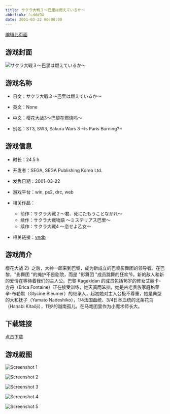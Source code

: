 ```yaml
---
title: サクラ大戦３～巴里は燃えているか～
abbrlink: fcddd94
date: 2001-03-22 00:00:00
---
```

[编辑此页面](https://github.com/ACG-3/ADV3-source/blob/main/source/_posts/games/%E3%82%B5%E3%82%AF%E3%83%A9%E5%A4%A7%E6%88%A6%EF%BC%93%EF%BD%9E%E5%B7%B4%E9%87%8C%E3%81%AF%E7%87%83%E3%81%88%E3%81%A6%E3%81%84%E3%82%8B%E3%81%8B%EF%BD%9E.md)

## 游戏封面

![サクラ大戦３～巴里は燃えているか～](https%3A//pan.timero.xyz/onedrive/img_lib_001/%E3%82%B5%E3%82%AF%E3%83%A9%E5%A4%A7%E6%88%A6%EF%BC%93%EF%BD%9E%E5%B7%B4%E9%87%8C%E3%81%AF%E7%87%83%E3%81%88%E3%81%A6%E3%81%84%E3%82%8B%E3%81%8B%EF%BD%9E_cover.avif)


## 游戏名称

- 日文：サクラ大戦３～巴里は燃えているか～
- 英文：None
- 中文：樱花大战3～巴黎在燃烧吗～

- 别名：ST3, SW3, Sakura Wars 3 ~Is Paris Burning?~


## 游戏信息

- 时长：24.5 h
- 开发者：SEGA, SEGA Publishing Korea Ltd.
- 发售日期：2001-03-22
- 游戏平台：win, ps2, drc, web
- 相关作品：
   - 前作：サクラ大戦２～君、死にたもうことなかれ～
   - 续作：サクラ大戦物語 〜ミステリアス巴里〜
   - 续作：サクラ大戦4 ～恋せよ乙女～

- 相关链接：[vndb](https://vndb.org/v2888)


## 游戏简介

樱花大战 2》之后，大神一郎来到巴黎，成为新成立的巴黎影舞团的领导者。在巴黎，"影舞团 "的掩护不是剧院，而是 "影舞团 "成员跳舞的狂欢节。新的敌人和新的爱情在等待着我们的主人公。巴黎 Kagekidan 的成员包括16岁的修女艾丽卡-方丹（Erica Fontaine）正在接受训练，她天真而笨拙，她是古老贵族家庭格莱辛-布勒默（Glycine Bleumer）的继承人，起初她对主人公极不尊重，她是典型的大和抚子（Yamato Nadeshiko），1/4法国血统、3/4日本血统的北条花鸟（Hanabi Kitaōji），11岁的越南孤儿，在马戏团里作为小魔术师长大。


## 下载链接

[点击下载](https://pan.timero.xyz/onedrive/adv_lib_001/%E3%82%B5%E3%82%AF%E3%83%A9%E5%A4%A7%E6%88%A6%EF%BC%93%EF%BD%9E%E5%B7%B4%E9%87%8C%E3%81%AF%E7%87%83%E3%81%88%E3%81%A6%E3%81%84%E3%82%8B%E3%81%8B%EF%BD%9E)


## 游戏截图


![Screenshot 1](https%3A//pan.timero.xyz/onedrive/img_lib_001/%E3%82%B5%E3%82%AF%E3%83%A9%E5%A4%A7%E6%88%A6%EF%BC%93%EF%BD%9E%E5%B7%B4%E9%87%8C%E3%81%AF%E7%87%83%E3%81%88%E3%81%A6%E3%81%84%E3%82%8B%E3%81%8B%EF%BD%9E_Screenshot_1.avif)

![Screenshot 2](https%3A//pan.timero.xyz/onedrive/img_lib_001/%E3%82%B5%E3%82%AF%E3%83%A9%E5%A4%A7%E6%88%A6%EF%BC%93%EF%BD%9E%E5%B7%B4%E9%87%8C%E3%81%AF%E7%87%83%E3%81%88%E3%81%A6%E3%81%84%E3%82%8B%E3%81%8B%EF%BD%9E_Screenshot_2.avif)

![Screenshot 3](https%3A//pan.timero.xyz/onedrive/img_lib_001/%E3%82%B5%E3%82%AF%E3%83%A9%E5%A4%A7%E6%88%A6%EF%BC%93%EF%BD%9E%E5%B7%B4%E9%87%8C%E3%81%AF%E7%87%83%E3%81%88%E3%81%A6%E3%81%84%E3%82%8B%E3%81%8B%EF%BD%9E_Screenshot_3.avif)

![Screenshot 4](https%3A//pan.timero.xyz/onedrive/img_lib_001/%E3%82%B5%E3%82%AF%E3%83%A9%E5%A4%A7%E6%88%A6%EF%BC%93%EF%BD%9E%E5%B7%B4%E9%87%8C%E3%81%AF%E7%87%83%E3%81%88%E3%81%A6%E3%81%84%E3%82%8B%E3%81%8B%EF%BD%9E_Screenshot_4.avif)

![Screenshot 5](https%3A//pan.timero.xyz/onedrive/img_lib_001/%E3%82%B5%E3%82%AF%E3%83%A9%E5%A4%A7%E6%88%A6%EF%BC%93%EF%BD%9E%E5%B7%B4%E9%87%8C%E3%81%AF%E7%87%83%E3%81%88%E3%81%A6%E3%81%84%E3%82%8B%E3%81%8B%EF%BD%9E_Screenshot_5.avif)

